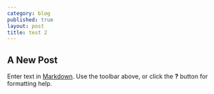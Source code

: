 ```yaml
---
category: blog
published: true
layout: post
title: test 2
---
```


## A New Post

Enter text in [Markdown](http://daringfireball.net/projects/markdown/). Use the toolbar above, or click the **?** button for formatting help.

